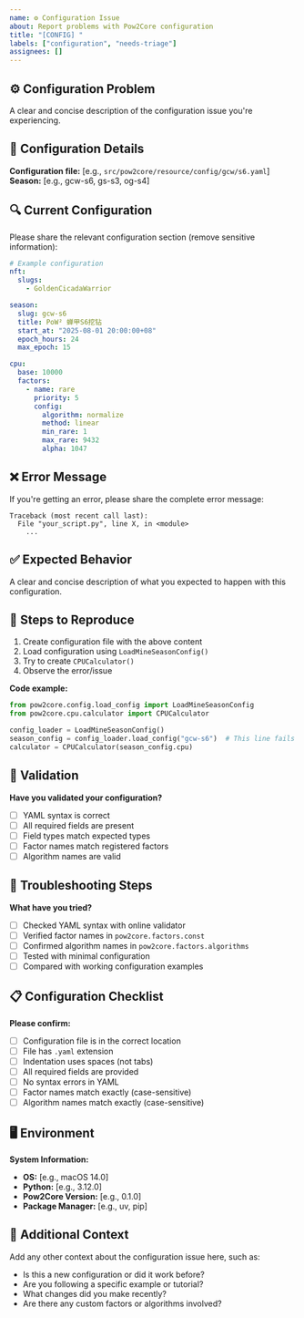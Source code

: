 ```yaml
---
name: ⚙️ Configuration Issue
about: Report problems with Pow2Core configuration
title: "[CONFIG] "
labels: ["configuration", "needs-triage"]
assignees: []
---
```


## ⚙️ Configuration Problem

A clear and concise description of the configuration issue you're experiencing.

## 📁 Configuration Details

**Configuration file:** [e.g., `src/pow2core/resource/config/gcw/s6.yaml`]
**Season:** [e.g., gcw-s6, gs-s3, og-s4]

## 🔍 Current Configuration

Please share the relevant configuration section (remove sensitive information):

```yaml
# Example configuration
nft:
  slugs:
    - GoldenCicadaWarrior

season:
  slug: gcw-s6
  title: PoW² 蝉甲S6挖钻
  start_at: "2025-08-01 20:00:00+08"
  epoch_hours: 24
  max_epoch: 15

cpu:
  base: 10000
  factors:
    - name: rare
      priority: 5
      config:
        algorithm: normalize
        method: linear
        min_rare: 1
        max_rare: 9432
        alpha: 1047
```

## ❌ Error Message

If you're getting an error, please share the complete error message:

```
Traceback (most recent call last):
  File "your_script.py", line X, in <module>
    ...
```

## ✅ Expected Behavior

A clear and concise description of what you expected to happen with this configuration.

## 🔄 Steps to Reproduce

1. Create configuration file with the above content
2. Load configuration using `LoadMineSeasonConfig()`
3. Try to create `CPUCalculator()`
4. Observe the error/issue

**Code example:**
```python
from pow2core.config.load_config import LoadMineSeasonConfig
from pow2core.cpu.calculator import CPUCalculator

config_loader = LoadMineSeasonConfig()
season_config = config_loader.load_config("gcw-s6")  # This line fails
calculator = CPUCalculator(season_config.cpu)
```

## 🧪 Validation

**Have you validated your configuration?**
- [ ] YAML syntax is correct
- [ ] All required fields are present
- [ ] Field types match expected types
- [ ] Factor names match registered factors
- [ ] Algorithm names are valid

## 🔧 Troubleshooting Steps

**What have you tried?**
- [ ] Checked YAML syntax with online validator
- [ ] Verified factor names in `pow2core.factors.const`
- [ ] Confirmed algorithm names in `pow2core.factors.algorithms`
- [ ] Tested with minimal configuration
- [ ] Compared with working configuration examples

## 📋 Configuration Checklist

**Please confirm:**
- [ ] Configuration file is in the correct location
- [ ] File has `.yaml` extension
- [ ] Indentation uses spaces (not tabs)
- [ ] All required fields are provided
- [ ] No syntax errors in YAML
- [ ] Factor names match exactly (case-sensitive)
- [ ] Algorithm names match exactly (case-sensitive)

## 🖥️ Environment

**System Information:**
- **OS:** [e.g., macOS 14.0]
- **Python:** [e.g., 3.12.0]
- **Pow2Core Version:** [e.g., 0.1.0]
- **Package Manager:** [e.g., uv, pip]

## 📝 Additional Context

Add any other context about the configuration issue here, such as:
- Is this a new configuration or did it work before?
- Are you following a specific example or tutorial?
- What changes did you make recently?
- Are there any custom factors or algorithms involved? 